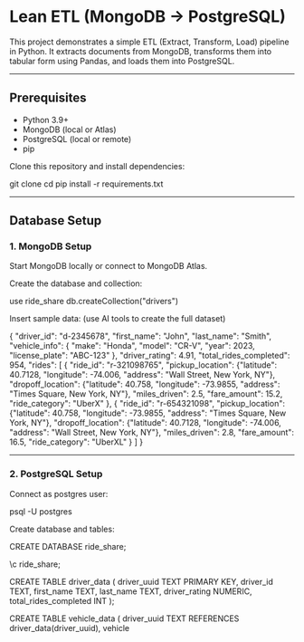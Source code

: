 # Lean ETL (MongoDB → PostgreSQL)

This project demonstrates a simple ETL (Extract, Transform, Load) pipeline in Python.
It extracts documents from MongoDB, transforms them into tabular form using Pandas, and loads them into PostgreSQL.

---

## Prerequisites

- Python 3.9+
- MongoDB (local or Atlas)
- PostgreSQL (local or remote)
- pip

Clone this repository and install dependencies:

git clone <your-repo-url>
cd <your-repo>
pip install -r requirements.txt

---

## Database Setup

### 1. MongoDB Setup

Start MongoDB locally or connect to MongoDB Atlas.

Create the database and collection:

use ride_share
db.createCollection("drivers")

Insert sample data: (use AI tools to create the full dataset)

{
  "driver_id": "d-2345678",
  "first_name": "John",
  "last_name": "Smith",
  "vehicle_info": {
    "make": "Honda",
    "model": "CR-V",
    "year": 2023,
    "license_plate": "ABC-123"
  },
  "driver_rating": 4.91,
  "total_rides_completed": 954,
  "rides": [
    {
      "ride_id": "r-321098765",
      "pickup_location": {"latitude": 40.7128, "longitude": -74.006, "address": "Wall Street, New York, NY"},
      "dropoff_location": {"latitude": 40.758, "longitude": -73.9855, "address": "Times Square, New York, NY"},
      "miles_driven": 2.5,
      "fare_amount": 15.2,
      "ride_category": "UberX"
    },
    {
      "ride_id": "r-654321098",
      "pickup_location": {"latitude": 40.758, "longitude": -73.9855, "address": "Times Square, New York, NY"},
      "dropoff_location": {"latitude": 40.7128, "longitude": -74.006, "address": "Wall Street, New York, NY"},
      "miles_driven": 2.8,
      "fare_amount": 16.5,
      "ride_category": "UberXL"
    }
  ]
}

---

### 2. PostgreSQL Setup

Connect as postgres user:

psql -U postgres

Create database and tables:

CREATE DATABASE ride_share;

\c ride_share;

CREATE TABLE driver_data (
    driver_uuid TEXT PRIMARY KEY,
    driver_id TEXT,
    first_name TEXT,
    last_name TEXT,
    driver_rating NUMERIC,
    total_rides_completed INT
);

CREATE TABLE vehicle_data (
    driver_uuid TEXT REFERENCES driver_data(driver_uuid),
    vehicle
